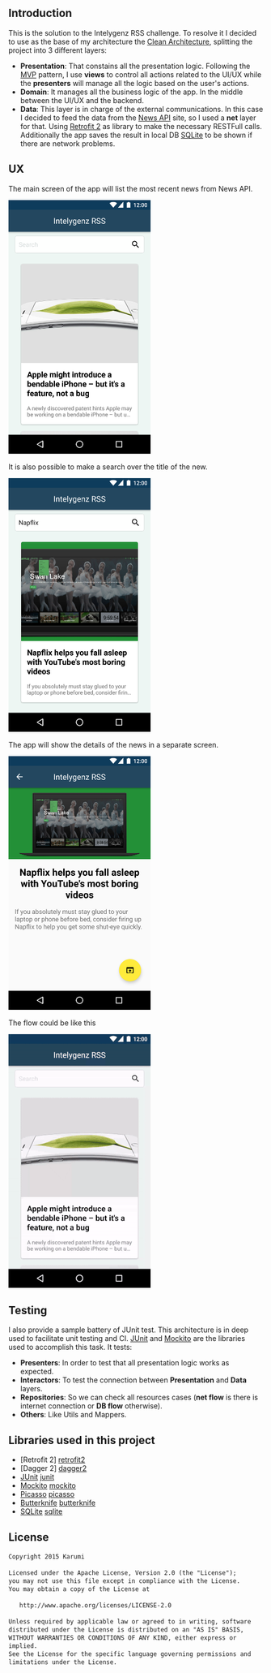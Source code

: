 Introduction
------------

This is the solution to the Intelygenz RSS challenge. To resolve it I decided to use as the base of my architecture the [Clean Architecture][clean], splitting the project into 3 different layers:

* **Presentation**: That constains all the presentation logic. Following the [MVP][mvp] pattern, I use **views** to control all actions related to the UI/UX while the **presenters** will manage all the logic based on the user's actions.
* **Domain**: It manages all the business logic of the app. In the middle between the UI/UX and the backend.
* **Data**: This layer is in charge of the external communications. In this case I decided to feed the data from the [News API][newsapi] site, so I used a **net** layer for that. Using [Retrofit 2][retrofit2] as library to make the necessary RESTFull calls. Additionally the app saves the result in local DB [SQLite][sqlite] to be shown if there are network problems.


UX
--
The main screen of the app will list the most recent news from News API.

![Screencast](./art/Intelygenz_RSS_main.png)

It is also possible to make a search over the title of the new.

![Screencast](./art/Intelygenz_RSS_search.png)

The app will show the details of the news in a separate screen.

![Screencast](./art/Intelygenz_RSS_details.png)

The flow could be like this

![Screencast](./art/Intelygenz_RSS_flow.gif)


Testing
-------
I also provide a sample battery of JUnit test. This architecture is in deep used to facilitate unit testing and CI. [JUnit][junit] and [Mockito][mockito] are the libraries used to accomplish this task. It tests:

* **Presenters**: In order to test that all presentation logic works as expected.
* **Interactors**: To test the connection between **Presentation** and **Data** layers.
* **Repositories**: So we can check all resources cases (**net flow** is there is internet connection or **DB flow** otherwise).
* **Others**: Like Utils and Mappers. 


Libraries used in this project
------------------------------
* [Retrofit 2] [retrofit2]
* [Dagger 2] [dagger2]
* [JUnit] [junit]
* [Mockito] [mockito]
* [Picasso] [picasso]
* [Butterknife] [butterknife]
* [SQLite] [sqlite]


License
-------

    Copyright 2015 Karumi

    Licensed under the Apache License, Version 2.0 (the "License");
    you may not use this file except in compliance with the License.
    You may obtain a copy of the License at

       http://www.apache.org/licenses/LICENSE-2.0

    Unless required by applicable law or agreed to in writing, software
    distributed under the License is distributed on an "AS IS" BASIS,
    WITHOUT WARRANTIES OR CONDITIONS OF ANY KIND, either express or implied.
    See the License for the specific language governing permissions and
    limitations under the License.

[clean]: https://blog.8thlight.com/uncle-bob/2012/08/13/the-clean-architecture.html
[mvp]: http://martinfowler.com/eaaDev/uiArchs.html#Model-view-presentermvp
[newsapi]: https://newsapi.org/
[sqlite]: https://sqlite.org/
[retrofit2]: http://square.github.io/retrofit/
[dagger2]: https://google.github.io/dagger/
[junit]: https://github.com/junit-team/junit
[mockito]: http://mockito.org/
[picasso]: http://square.github.io/picasso/
[butterknife]: http://jakewharton.github.io/butterknife/
